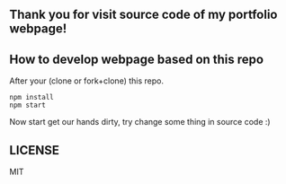 ## Thank you for visit source code of my portfolio webpage!

## How to develop webpage based on this repo
After your (clone or fork+clone) this repo.
```
npm install
npm start
```
Now start get our hands dirty, try change some thing in source code :)

## LICENSE
MIT
